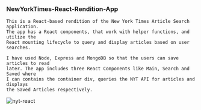   ### NewYorkTimes-React-Rendition-App
    
    This is a React-based rendition of the New York Times Article Search application. 
    The app has a React components, that work with helper functions, and utilize the 
    React mounting lifecycle to query and display articles based on user searches.
    
    I have used Node, Express and MongoDB so that the users can save articles to read
    later. The app includes three React Components like Main, Search and Saved where 
    I can contains the container div, queries the NYT API for articles and displays 
    the Saved Articles respectively.
    
![nyt-react](https://user-images.githubusercontent.com/23619819/27263789-de461202-543e-11e7-97d7-d6e5ca3c13be.png)

